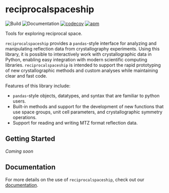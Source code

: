 # reciprocalspaceship
![Build](https://github.com/Hekstra-Lab/reciprocalspaceship/workflows/Build/badge.svg)
![Documentation](https://github.com/Hekstra-Lab/reciprocalspaceship/workflows/Documentation/badge.svg)
[![codecov](https://codecov.io/gh/Hekstra-Lab/reciprocalspaceship/branch/master/graph/badge.svg?token=4XxNesZmXB)](https://codecov.io/gh/Hekstra-Lab/reciprocalspaceship)
[![apm](https://img.shields.io/apm/l/vim-mode.svg)](https://github.com/Hekstra-Lab/marccd/blob/master/LICENSE)  

Tools for exploring reciprocal space.

`reciprocalspaceship` provides a `pandas`-style interface for
analyzing and manipulating reflection data from crystallography
experiments. Using this library, it is possible to interactively
work with crystallographic data in Python, enabling easy
integration with modern scientific computing libraries. `reciprocalspaceship`
is intended to support the rapid prototyping of new crystallographic methods and
custom analyses while maintaining clear and fast code.

Features of this library include:

- `pandas`-style objects, datatypes, and syntax that are familiar to python users.
- Built-in methods and support for the development of new functions that use space groups,
  unit cell parameters, and crystallographic symmetry operations.
- Support for reading and writing MTZ format reflection data.

## Getting Started

*Coming soon*

## Documentation

For more details on the use of `reciprocalspaceship`, check out our [documentation](https://hekstra-lab.github.io/reciprocalspaceship).

